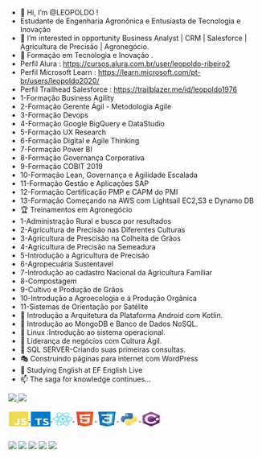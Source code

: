- 👋 Hi, I’m @LEOPOLDO !
- Estudante de Engenharia Agronônica e Entusiasta de Tecnologia e Inovação
- 👀 I’m interested in opportunity Business Analyst | CRM | Salesforce | Agricultura de Precisão | Agronegócio.
- 🌱 Formação em Tecnologia e Inovação .
- Perfil Alura : https://cursos.alura.com.br/user/leopoldo-ribeiro2
- Perfil Microsoft Learn : https://learn.microsoft.com/pt-br/users/leopoldo2020/
- Perfil Trailhead Salesforce : https://trailblazer.me/id/leopoldo1976
- 1-Formação Business Agility
- 2-Formação Gerente Ágil - Metodologia Agile
- 3-Formação Devops
- 4-Formação Google BigQuery e DataStudio
- 5-Formação UX Research
- 6-Formação Digital e Agile Thinking
- 7-Formação Power BI
- 8-Formação Governança Corporativa
- 9-Formação COBIT 2019
- 10-Formação Lean, Governança e Agilidade Escalada
- 11-Formação Gestão e Aplicações SAP
- 12-Formação Certificação PMP e CAPM do PMI
- 13-Formação Começando na AWS com Lightsail EC2,S3 e Dynamo DB
- 🏆 Treinamentos em Agronegócio
- 1-Administração Rural e busca por resultados
- 2-Agricultura de Precisão nas Diferentes Culturas
- 3-Agricultura de Prescisão na Colheita de Grãos
- 4-Agricultura de Precisão na Semeadura
- 5-Introdução a Agricultura de Precisão
- 6-Agropecuária Sustentavel
- 7-Introdução ao cadastro Nacional da Agricultura Familiar
- 8-Compostagem
- 9-Cultivo e Produção de Grãos
- 10-Introdução a Agroecologia e á Produção Orgânica
- 11-Sistemas de Orientação por Satélite
- 🥊 Introdução a Arquitetura da Plataforma Android com Kotlin.
- 💎 Introdução ao MongoDB e Banco de Dados NoSQL.
- 🥇 Linux :Introdução ao sistema operacional.
- 🥈 Liderança de negócios com Cultura Ágil.
- 👘 SQL SERVER-Criando suas primeiras consultas.
- 🎭 Construindo páginas para internet com WordPress
- 💞️ Studying English at EF English Live
- 📫 The saga for knowledge continues...

 <div>
  <a href="https://github.com/LEOBLACKGOSPEL">
  <img height="180em" src="https://github-readme-stats.vercel.app/api?username=LEOBLACKGOSPEL&show_icons=true&theme=dracula&include_all_commits=true&count_private=true"/>
  <img height="180em" src="https://github-readme-stats.vercel.app/api/top-langs/?username=LEOBLACKGOSPEL&layout=compact&langs_count=7&theme=dracula"/>
</div>
<div style="display: inline_block"><br>
  <img align="center" alt="Leo-Js" height="30" width="40" src="https://raw.githubusercontent.com/devicons/devicon/master/icons/javascript/javascript-plain.svg">
  <img align="center" alt="Leo-Ts" height="30" width="40" src="https://raw.githubusercontent.com/devicons/devicon/master/icons/typescript/typescript-plain.svg">
  <img align="center" alt="Leo-React" height="30" width="40" src="https://raw.githubusercontent.com/devicons/devicon/master/icons/react/react-original.svg">
  <img align="center" alt="Leo-HTML" height="30" width="40" src="https://raw.githubusercontent.com/devicons/devicon/master/icons/html5/html5-original.svg">
  <img align="center" alt="Leo-CSS" height="30" width="40" src="https://raw.githubusercontent.com/devicons/devicon/master/icons/css3/css3-original.svg">
  <img align="center" alt="Leo-Python" height="30" width="40" src="https://raw.githubusercontent.com/devicons/devicon/master/icons/python/python-original.svg">
  <img align="center" alt="Leo-Csharp" height="30" width="40" src="https://raw.githubusercontent.com/devicons/devicon/master/icons/csharp/csharp-original.svg">
 
</div>
  
  ##
 
<div> 
  <a href=https://www.youtube.com/@leopoldo-ribeiro" target="_blank"><img src="https://img.shields.io/badge/YouTube-FF0000?style=for-the-badge&logo=youtube&logoColor=white" target="_blank"></a>
  <a href="https://www.instagram.com/leotechgospel/" target="_blank"><img src="https://img.shields.io/badge/-Instagram-%23E4405F?style=for-the-badge&logo=instagram&logoColor=white" target="_blank"></a>
 	<a href="https://twitter.com/LeoblackGospel" target="_blank"><img src="https://img.shields.io/badge/Twitch-9146FF?style=for-the-badge&logo=twitch&logoColor=white" target="_blank"></a>
  <a href = "mailto:leopoldoribeiro33@gmail.com"><img src="https://img.shields.io/badge/-Gmail-%23333?style=for-the-badge&logo=gmail&logoColor=white" target="_blank"></a>
  <a href="https://www.linkedin.com/in/leopoldoribeiro1976/" target="_blank"><img src="https://img.shields.io/badge/-LinkedIn-%230077B5?style=for-the-badge&logo=linkedin&logoColor=white" target="_blank"></a> 
 
  
</div>



